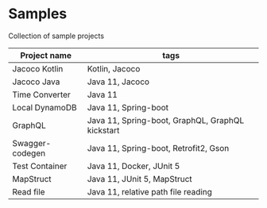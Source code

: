 # Samples

Collection of sample projects

| Project name    | tags                                             |
|-----------------|--------------------------------------------------|
| Jacoco Kotlin   | Kotlin,  Jacoco                                  |
| Jacoco Java     | Java 11, Jacoco                                  |
| Time Converter  | Java 11                                          |
| Local DynamoDB  | Java 11, Spring-boot                             |
| GraphQL         | Java 11, Spring-boot, GraphQL, GraphQL kickstart |
| Swagger-codegen | Java 11, Spring-boot, Retrofit2, Gson            |
| Test Container  | Java 11, Docker, JUnit 5                         |
| MapStruct       | Java 11, JUnit 5, MapStruct                      |
| Read file       | Java 11, relative path file reading              |

